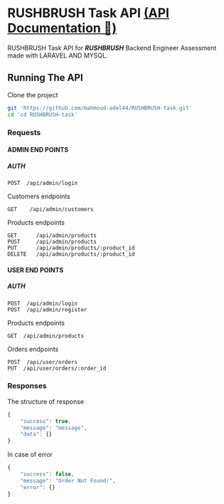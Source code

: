 # RUSHBRUSH Task API [(API Documentation 🚀)](https://documenter.getpostman.com/view/29623223/2s9YRCXXSu)
RUSHBRUSH Task API for **_RUSHBRUSH_** Backend Engineer Assessment made with LARAVEL AND MYSQL.

## Running The API

Clone the project

```bash
git 'https://github.com/mahmoud-adel44/RUSHBRUSH-task.git'
cd 'cd RUSHBRUSH-task'
```


### Requests
#### ADMIN END POINTS
##### AUTH
```http
POST  /api/admin/login
```

Customers endpoints
```http
GET    /api/admin/customers
```

Products endpoints

```http
GET      /api/admin/products
POST     /api/admin/products
PUT      /api/admin/products/:product_id
DELETE   /api/admin/products/:product_id
```
#### USER END POINTS
##### AUTH
```http
POST  /api/admin/login
POST  /api/admin/register
```

Products endpoints

```http
GET  /api/admin/products
```

Orders endpoints

```http
POST  /api/user/orders
PUT  /api/user/orders/:order_id
```

### Responses

The structure of response
```javascript
{
    "success": true,
    "message": "message",
    "data": {}
}
```
In case of error
```javascript
{
    "success": false,
    "message": "Order Not Found!",
    "error": {}
}
```
